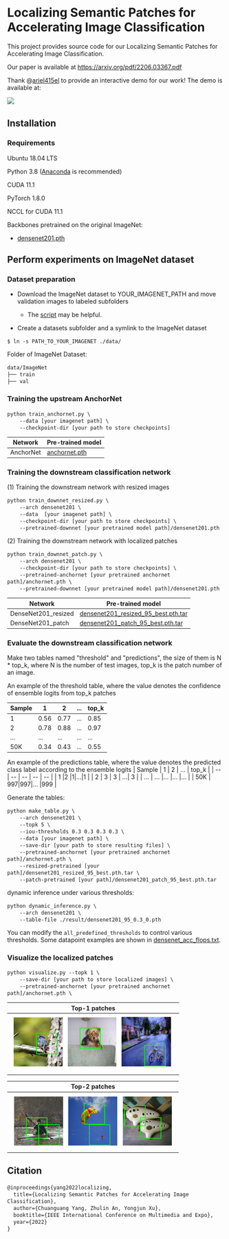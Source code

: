 
# Localizing Semantic Patches for Accelerating Image Classification

This project provides source code for our Localizing Semantic Patches for Accelerating Image Classification.

Our paper is available at https://arxiv.org/pdf/2206.03367.pdf


Thank @[ariel415el](https://github.com/ariel415el)  to provide an interactive demo for our work! The demo is available at:

<a href="https://replicate.com/winycg/anchor_net"><img src="https://replicate.com/winycg/anchor_net/badge"></a>


## Installation

### Requirements

Ubuntu 18.04 LTS

Python 3.8 ([Anaconda](https://www.anaconda.com/) is recommended)

CUDA 11.1

PyTorch 1.8.0

NCCL for CUDA 11.1

Backbones pretrained on the original ImageNet:
* [densenet201.pth](https://drive.google.com/file/d/1QLDA1UQla1r5tArxrjmLZftNpn64xvRL/view?usp=sharing) 



## Perform experiments on ImageNet dataset

### Dataset preparation

- Download the ImageNet dataset to YOUR_IMAGENET_PATH and move validation images to labeled subfolders
    - The [script](https://raw.githubusercontent.com/soumith/imagenetloader.torch/master/valprep.sh) may be helpful.

- Create a datasets subfolder and a symlink to the ImageNet dataset

```
$ ln -s PATH_TO_YOUR_IMAGENET ./data/
```
Folder of ImageNet Dataset:
```
data/ImageNet
├── train
├── val
```

### Training the upstream AnchorNet
```
python train_anchornet.py \
    --data [your imagenet path] \
    --checkpoint-dir [your path to store checkpoints]
```
| Network | Pre-trained model |
| -- | -- |
|  AnchorNet | [anchornet.pth](https://drive.google.com/file/d/1bLb5FqYAJ64upDz2jD0s5pQFXE4xjB2q/view?usp=sharing) |

### Training the downstream classification network

(1) Training the downstream network with resized images
```
python train_downnet_resized.py \
    --arch densenet201 \
    --data  [your imagenet path] \
    --checkpoint-dir [your path to store checkpoints] \
    --pretrained-downnet [your pretrained model path]/densenet201.pth
```

(2) Training the downstream network with localized patches
```
python train_downnet_patch.py \
    --arch densenet201 \
    --checkpoint-dir [your path to store checkpoints] \
    --pretrained-anchornet [your pretrained anchornet path]/anchornet.pth \
    --pretrained-downnet [your pretrained model path]/densenet201.pth
```

| Network | Pre-trained model |
| -- | -- |
|  DenseNet201_resized | [densenet201_resized_95_best.pth.tar](https://drive.google.com/file/d/14vabr_lUMPOgWow0MTQvf0oxQyKKhxkm/view?usp=sharing) |
|  DenseNet201_patch | [densenet201_patch_95_best.pth.tar](https://drive.google.com/file/d/1H64C9An4uk0ECYkDfGWvkt7IT2UAuMcW/view?usp=sharing) |


### Evaluate the downstream classification network

Make two tables named "threshold" and "predictions", the size of them is N * top_k, where N is the number of test images, top_k is the patch number of an image.

An example of the threshold table, where the value denotes the confidence of ensemble logits from top_k patches

| Sample | 1 | 2 | ... | top_k |
| -- | -- | -- | -- | -- |
| 1 |0.56 |0.77|...|0.85 |
| 2 | 0.78 | 0.88 | ...| 0.97 |
| ... | ... |... |... |... |
| 50K | 0.34|0.43|... |0.55 |

An example of the predictions table, where the value denotes the predicted class label according to the ensemble logits
| Sample | 1 | 2 | ... | top_k |
| -- | -- | -- | -- | -- |
| 1 |2 |1|...|1 |
| 2 | 3 | 3 | ...| 3 |
| ... | ... |... |... |... |
| 50K | 997|997|... |999 |

Generate the tables:
```
python make_table.py \
    --arch densenet201 \
    --topk 5 \
    --iou-thresholds 0.3 0.3 0.3 0.3 \
    --data [your imagenet path] \
    --save-dir [your path to store resulting files] \
    --pretrained-anchornet [your pretrained anchornet path]/anchornet.pth \
    --resized-pretrained [your path]/densenet201_resized_95_best.pth.tar \
    --patch-pretrained [your path]/densenet201_patch_95_best.pth.tar 
```

dynamic inference under various thresholds:

```
python dynamic_inference.py \
    --arch densenet201 \
    --table-file ./result/densenet201_95_0.3_0.pth
```

You can modify the `all_predefined_thresholds` to control various thresholds. Some datapoint examples are shown in [densenet_acc_flops.txt](https://github.com/winycg/AnchorNet/blob/main/result/densenet_acc_flops.txt).


### Visualize the localized patches
```
python visualize.py --topk 1 \
    --save-dir [your path to store localized images] \
    --pretrained-anchornet [your pretrained anchornet path]/anchornet.pth \
```

| Top-1 patches | 
| -- |
| ![top1](figs/top1.png) |

| Top-2 patches | 
| -- |
| ![top2](figs/top2.png) |


## Citation
```
@inproceedings{yang2022localizing,
  title={Localizing Semantic Patches for Accelerating Image Classification},
  author={Chuanguang Yang, Zhulin An, Yongjun Xu},
  booktitle={IEEE International Conference on Multimedia and Expo},
  year={2022}
}
```